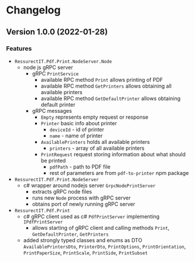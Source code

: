 # Changelog

## Version 1.0.0 (2022-01-28)

### Features

- `RessurectIT.Pdf.Print.NodeServer.Node`
    - node js gRPC server
        - gRPC `PrintService`
            - available RPC method `Print` allows printing of PDF
            - available RPC method `GetPrinters` allows obtaining all available printers
            - available RPC method `GetDefaultPrinter` allows obtaining default printer
        - gRPC messages
            - `Empty` represents empty request or response
            - `Printer` basic info about printer
                - `deviceId` - id of printer
                - `name` - name of printer
            - `AvailablePrinters` holds all available printers
                - `printers` - array of all available printers
            - `PrintRequest` request storing information about what should be printed
                - `pdfPath` - path to PDF file
                - rest of parameters are from `pdf-to-printer` npm package
- `RessurectIT.Pdf.Print.NodeServer`
    - c# wrapper around nodejs server `GrpcNodePrintServer`
        - extracts gRPC node files
        - runs new `Node` process with gRPC server
        - obtains port of newly running gRPC server
- `RessurectIT.Pdf.Print`
    - c# gRPC client used as c# `PdfPrintServer` implementing `IPdfPrintServer`
        - allows starting of gRPC client and calling methods `Print`, `GetDefaultPrinter`, `GetPrinters`
    - added strongly typed classes and enums as DTO `AvailablePrintersDto`, `PrinterDto`, `PrintOptions`, `PrintOrientation`, `PrintPaperSize`, `PrintScale`, `PrintSide`, `PrintSubset`
